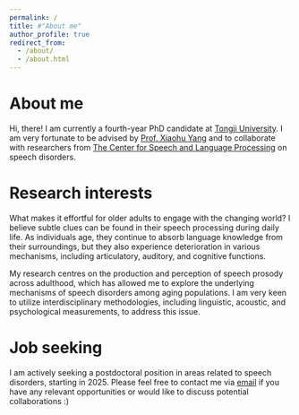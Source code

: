 ```yaml
---
permalink: /
title: #"About me"
author_profile: true
redirect_from: 
  - /about/
  - /about.html
---
```


About me
======
Hi, there! I am currently a fourth-year PhD candidate at [Tongji University](https://www.tongji.edu.cn). I am very fortunate to be advised by [Prof. Xiaohu Yang](https://sfl.tongji.edu.cn/14/7e/c11234a136318/page.htm) and to collaborate with researchers from [The Center for Speech and Language Processing](https://sfl.tongji.edu.cn/yywyyjgyjzx/list.htm) on speech disorders.

Research interests
======
What makes it effortful for older adults to engage with the changing world? I believe subtle clues can be found in their speech processing during daily life. As individuals age, they continue to absorb language knowledge from their surroundings, but they also experience deterioration in various mechanisms, including articulatory, auditory, and cognitive functions.

My research centres on the production and perception of speech prosody across adulthood, which has allowed me to explore the underlying mechanisms of speech disorders among aging populations. I am very keen to utilize interdisciplinary methodologies, including linguistic, acoustic, and psychological measurements, to address this issue.

Job seeking
======
I am actively seeking a postdoctoral position in areas related to speech disorders, starting in 2025. Please feel free to contact me via [email](mailto:2110147@tongji.edu.cn) if you have any relevant opportunities or would like to discuss potential collaborations :) 
